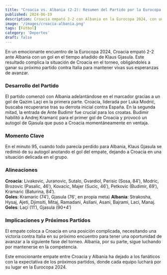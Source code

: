 ```yaml
---
title: "Croacia vs. Albania (2-2): Resumen del Partido por la Eurocopa 2024"
published: 2024-06-19
description: Croacia empató 2-2 con Albania en la Eurocopa 2024, con un gol en el tiempo añadido de Klaus Gjasula
image: '/images/croacia-albania.png'
tags: [Fútbol]
category: 'Deportes'
draft: false 
---
```

En un emocionante encuentro de la Eurocopa 2024, Croacia empató 2-2 ante Albania con un gol en el tiempo añadido de Klaus Gjasula. Este resultado complica la situación de Croacia en el torneo, obligándoles a ganar su próximo partido contra Italia para mantener vivas sus esperanzas de avanzar.
### Desarrollo del Partido
El partido comenzó con Albania adelantándose en el marcador gracias a un gol de Qazim Laçi en la primera parte. Croacia, liderada por Luka Modrić, buscaba recuperarse tras su derrota inicial contra España. En la segunda mitad, la entrada de Ante Budimir fue crucial para los croatas. Budimir habilitó a Andrej Kramarić para el primer gol de Croacia y provocó un autogol de Gjasula que puso a Croacia momentáneamente en ventaja.
### Momento Clave
En el minuto 95, cuando todo parecía perdido para Albania, Klaus Gjasula se redimió de su autogol anotando el gol del empate, dejando a Croacia en una situación delicada en el grupo.
### Alineaciones
**Croacia**: Livakovic, Juranovic, Sutalo, Gvardiol, Perisic (Sosa, 84′), Modric, Brozovic (Pasalic, 46′), Kovacic, Majer (Sucic, 46′), Petkovic (Budimir, 69′), Kramaric (Baturina, 84′).  
**Goles**: Kramaric (74′), Gjasula (76′, en propia meta)
**Albania**: Strakosha, Hysaj, Ajeti, Djimsiti, Mitaj, Ramadani, Asllani, Asani, Bajrami, Laci, Manaj.  
**Goles**: Laçi (11′), Gjasula (90+4′)
### Implicaciones y Próximos Partidos
El empate coloca a Croacia en una posición complicada, necesitando una victoria contra Italia en su próximo encuentro para tener una oportunidad de avanzar a la siguiente fase del torneo. Albania, por su parte, sigue luchando por mantenerse en la competencia.

Este emocionante empate entre Croacia y Albania ha dejado a los fanáticos con la expectativa de los próximos partidos, donde cada equipo luchará por su lugar en la Eurocopa 2024.

